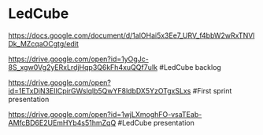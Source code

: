 # LedCube
https://docs.google.com/document/d/1alOHai5x3Ee7_URV_f4bbW2wRxTNVlDk_MZcqaOCgtg/edit



https://drive.google.com/open?id=1yOgJc-8S_xgw0Vg2yERxLrdjHqp3Q6kFh4xuQQf7uIk #LedCube backlog

https://drive.google.com/open?id=1ETxDjN3EIICpirGWslqlb5QwYF8ldbDX5YzOTgxSLxs #First sprint presentation

https://drive.google.com/open?id=1wjLXmoghFO-vsaTEab-AMfcBD6E2UEmHYb4s51hmZqQ #LedCube presentation
